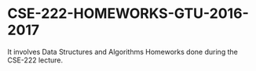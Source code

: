 # CSE-222-HOMEWORKS-GTU-2016-2017
It involves Data Structures and Algorithms Homeworks done during the CSE-222 lecture.
